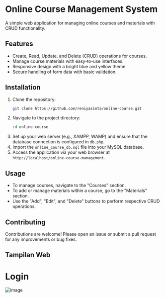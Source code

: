 # Online Course Management System

A simple web application for managing online courses and materials with CRUD functionality.

## Features
- Create, Read, Update, and Delete (CRUD) operations for courses.
- Manage course materials with easy-to-use interfaces.
- Responsive design with a bright blue and yellow theme.
- Secure handling of form data with basic validation.

## Installation
1. Clone the repository:
    ```bash
    git clone https://github.com/reniyasinta/online-course.git
    ```
2. Navigate to the project directory:
    ```bash
    cd online-course
    ```
3. Set up your web server (e.g., XAMPP, WAMP) and ensure that the database connection is configured in `db.php`.
4. Import the `online_course_db.sql` file into your MySQL database.
5. Access the application via your web browser at `http://localhost/online-course-management`.

## Usage
- To manage courses, navigate to the "Courses" section.
- To add or manage materials within a course, go to the "Materials" section.
- Use the "Add", "Edit", and "Delete" buttons to perform respective CRUD operations.

## Contributing
Contributions are welcome! Please open an issue or submit a pull request for any improvements or bug fixes.

## Tampilan Web
# Login
![image](https://github.com/user-attachments/assets/431af7d9-2f87-45ac-819f-558ed678dba3)

